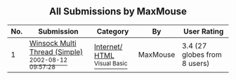 ﻿<div align="center">

## All Submissions by MaxMouse

</div>

No.  | Submission | Category | By   | User Rating
---- | ---------- | -------- | ---- | -----------
1 | [Winsock Multi Thread \(Simple\)<br /><sup>2002-08-12 09:57:28</sup>](https://github.com/Planet-Source-Code/maxmouse-winsock-multi-thread-simple__1-37865) | [Internet/ HTML<br /><sup>Visual Basic</sup>](../ByCategory/internet-html__1-34.md) | MaxMouse | 3.4 (27 globes from 8 users)
